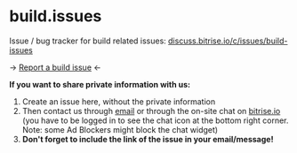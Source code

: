 

# build.issues

Issue / bug tracker for build related issues: [discuss.bitrise.io/c/issues/build-issues](https://discuss.bitrise.io/c/issues/build-issues)

-> [Report a build issue](https://discuss.bitrise.io/c/issues/build-issues) <-

__If you want to share private information with us:__

1. Create an issue here, without the private information
1. Then contact us through [email](mailto:letsconnect@bitrise.io) or through the on-site chat on [bitrise.io](https://www.bitrise.io) (you have to be logged in to see the chat icon at the bottom right corner. Note: some Ad Blockers might block the chat widget)
1. __Don't forget to include the link of the issue in your email/message!__
